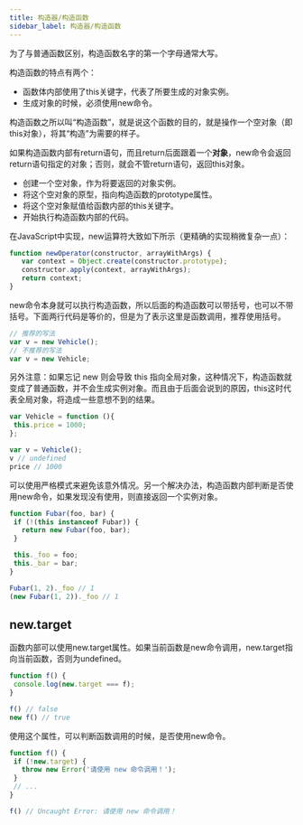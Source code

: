 ```yaml
---
title: 构造器/构造函数
sidebar_label: 构造器/构造函数
---
```


为了与普通函数区别，构造函数名字的第一个字母通常大写。

构造函数的特点有两个：

- 函数体内部使用了this关键字，代表了所要生成的对象实例。
- 生成对象的时候，必须使用new命令。

构造函数之所以叫“构造函数”，就是说这个函数的目的，就是操作一个空对象（即this对象），将其“构造”为需要的样子。

如果构造函数内部有return语句，而且return后面跟着一个**对象**，new命令会返回return语句指定的对象；否则，就会不管return语句，返回this对象。

- 创建一个空对象，作为将要返回的对象实例。
- 将这个空对象的原型，指向构造函数的prototype属性。
- 将这个空对象赋值给函数内部的this关键字。
- 开始执行构造函数内部的代码。

在JavaScript中实现，new运算符大致如下所示（更精确的实现稍微复杂一点）：

```js
function newOperator(constructor, arrayWithArgs) {
   var context = Object.create(constructor.prototype);
   constructor.apply(context, arrayWithArgs);
   return context;
}
```

new命令本身就可以执行构造函数，所以后面的构造函数可以带括号，也可以不带括号。下面两行代码是等价的，但是为了表示这里是函数调用，推荐使用括号。

```js
// 推荐的写法
var v = new Vehicle();
// 不推荐的写法
var v = new Vehicle;
```

另外注意：如果忘记 new 则会导致 this 指向全局对象，这种情况下，构造函数就变成了普通函数，并不会生成实例对象。而且由于后面会说到的原因，this这时代表全局对象，将造成一些意想不到的结果。

```js
var Vehicle = function (){
 this.price = 1000;
};

var v = Vehicle();
v // undefined
price // 1000
```

可以使用严格模式来避免该意外情况。另一个解决办法，构造函数内部判断是否使用new命令，如果发现没有使用，则直接返回一个实例对象。

```js
function Fubar(foo, bar) {
 if (!(this instanceof Fubar)) {
   return new Fubar(foo, bar);
 }

 this._foo = foo;
 this._bar = bar;
}

Fubar(1, 2)._foo // 1
(new Fubar(1, 2))._foo // 1
```

## new.target

函数内部可以使用new.target属性。如果当前函数是new命令调用，new.target指向当前函数，否则为undefined。

```js
function f() {
 console.log(new.target === f);
}

f() // false
new f() // true
```

使用这个属性，可以判断函数调用的时候，是否使用new命令。

```js
function f() {
 if (!new.target) {
   throw new Error('请使用 new 命令调用！');
 }
 // ...
}

f() // Uncaught Error: 请使用 new 命令调用！
```
